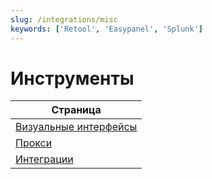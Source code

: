 ```yaml
---
slug: /integrations/misc
keywords: ['Retool', 'Easypanel', 'Splunk']
---
```



# Инструменты

| Страница                                      |
|-----------------------------------------------|
| [Визуальные интерфейсы](/interfaces/third-party/gui) |
| [Прокси](/interfaces/third-party/proxy)             |
| [Интеграции](/interfaces/third-party/integrations)   |
